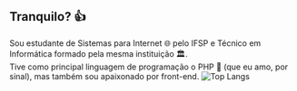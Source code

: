 ## Tranquilo? 👍
Sou estudante de Sistemas para Internet 🌐 pelo IFSP e Técnico em Informática formado pela mesma instituição 🏛️.<br>
Tive como principal linguagem de programação o PHP 🐘 (que eu amo, por sinal), mas também sou apaixonado por front-end.
![Top Langs](https://github-readme-stats.vercel.app/api/top-langs/?username=gabrielalb5&layout=compact)
<!--
**gabrielalb5/gabrielalb5** is a ✨ _special_ ✨ repository because its `README.md` (this file) appears on your GitHub profile.

Here are some ideas to get you started:

- 🔭 I’m currently working on ...
- 🌱 I’m currently learning ...
- 👯 I’m looking to collaborate on ...
- 🤔 I’m looking for help with ...
- 💬 Ask me about ...
- 📫 How to reach me: ...
- 😄 Pronouns: ...
- ⚡ Fun fact: ...
-->
<!-- [![Top Langs](https://github-readme-stats.vercel.app/api/top-langs/?username=gabrielalb5&layout=donut)](https://github.com/anuraghazra/github-readme-stats)
![Top Langs](https://github-readme-stats.vercel.app/api/top-langs/?username=gabrielalb5&langs_count=8)
[![Top Langs](https://github-readme-stats.vercel.app/api/top-langs/?username=gabrielalb5&layout=pie)](https://github.com/anuraghazra/github-readme-stats) -->
